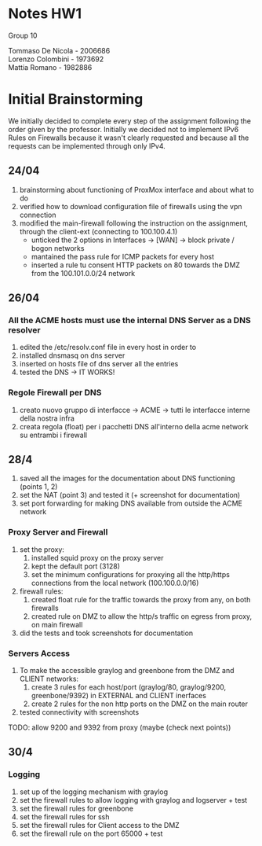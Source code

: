 # Notes HW1

Group 10

Tommaso De Nicola - 2006686  
Lorenzo Colombini - 1973692  
Mattia Romano - 1982886  

# Initial Brainstorming
We initially decided to complete every step of the assignment following the order given by the professor. 
Initially we decided not to implement IPv6 Rules on Firewalls because it wasn't clearly requested and because all the requests can be implemented through only IPv4.

## 24/04
1. brainstorming about functioning of ProxMox interface and about what to do
2. verified how to download configuration file of firewalls using the vpn connection
3. modified the main-firewall following the instruction on the assignment, through the client-ext (connecting to 100.100.4.1)
   - unticked the 2 options in Interfaces -> [WAN] -> block private / bogon networks
   - mantained the pass rule for ICMP packets for every host
   - inserted a rule tu consent HTTP packets on 80 towards the DMZ from the 100.101.0.0/24 network
  
## 26/04
### All the ACME hosts must use the internal DNS Server as a DNS resolver
1. edited the /etc/resolv.conf file in every host in order to
2. installed dnsmasq on dns server
3. inserted on hosts file of dns server all the entries
4. tested the DNS -> IT WORKS!

### Regole Firewall per DNS
1. creato nuovo gruppo di interfacce -> ACME -> tutti le interfacce interne della nostra infra
2. creata regola (float) per i pacchetti DNS all'interno della acme network su entrambi i firewall

## 28/4  
1. saved all the images for the documentation about DNS functioning (points 1, 2)
2. set the NAT (point 3) and tested it (+ screenshot for documentation)
3. set port forwarding for making DNS available from outside the ACME network

### Proxy Server and Firewall
1. set the proxy:
     1. installed squid proxy on the proxy server
     2. kept the default port (3128)
     3. set the minimum configurations for proxying all the http/https connections from the local network (100.100.0.0/16)
2. firewall rules:
   1. created float rule for the traffic towards the proxy from any, on both firewalls
   2. created rule on DMZ to allow the http/s traffic on egress from proxy, on main firewall
3. did the tests and took screenshots for documentation

### Servers Access
1. To make the accessible graylog and greenbone from the DMZ and CLIENT networks:
   1. create 3 rules for each host/port (graylog/80, graylog/9200, greenbone/9392) in EXTERNAL and CLIENT inerfaces
   2. create 2 rules for the non http ports on the DMZ on the main router
2. tested connectivity with screenshots

TODO: allow 9200 and 9392 from proxy (maybe (check next points))

## 30/4
### Logging
1. set up of the logging mechanism with graylog
2. set the firewall rules to allow logging with graylog and logserver + test
3. set the firewall rules for greenbone
4. set the firewall rules for ssh
5. set the firewall rules for Client access to the DMZ
6. set the firewall rule on the port 65000 + test



